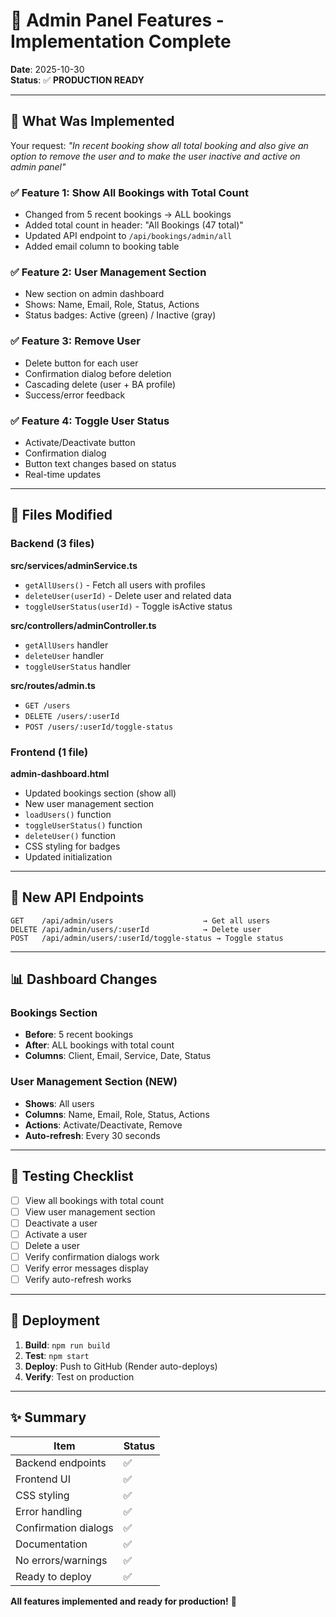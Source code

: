 # 🎯 Admin Panel Features - Implementation Complete

**Date**: 2025-10-30  
**Status**: ✅ **PRODUCTION READY**

---

## 📝 What Was Implemented

Your request: *"In recent booking show all total booking and also give an option to remove the user and to make the user inactive and active on admin panel"*

### ✅ Feature 1: Show All Bookings with Total Count
- Changed from 5 recent bookings → ALL bookings
- Added total count in header: "All Bookings (47 total)"
- Updated API endpoint to `/api/bookings/admin/all`
- Added email column to booking table

### ✅ Feature 2: User Management Section
- New section on admin dashboard
- Shows: Name, Email, Role, Status, Actions
- Status badges: Active (green) / Inactive (gray)

### ✅ Feature 3: Remove User
- Delete button for each user
- Confirmation dialog before deletion
- Cascading delete (user + BA profile)
- Success/error feedback

### ✅ Feature 4: Toggle User Status
- Activate/Deactivate button
- Confirmation dialog
- Button text changes based on status
- Real-time updates

---

## 🔧 Files Modified

### Backend (3 files)

**src/services/adminService.ts**
- `getAllUsers()` - Fetch all users with profiles
- `deleteUser(userId)` - Delete user and related data
- `toggleUserStatus(userId)` - Toggle isActive status

**src/controllers/adminController.ts**
- `getAllUsers` handler
- `deleteUser` handler
- `toggleUserStatus` handler

**src/routes/admin.ts**
- `GET /users`
- `DELETE /users/:userId`
- `POST /users/:userId/toggle-status`

### Frontend (1 file)

**admin-dashboard.html**
- Updated bookings section (show all)
- New user management section
- `loadUsers()` function
- `toggleUserStatus()` function
- `deleteUser()` function
- CSS styling for badges
- Updated initialization

---

## 🚀 New API Endpoints

```
GET    /api/admin/users                    → Get all users
DELETE /api/admin/users/:userId            → Delete user
POST   /api/admin/users/:userId/toggle-status → Toggle status
```

---

## 📊 Dashboard Changes

### Bookings Section
- **Before**: 5 recent bookings
- **After**: ALL bookings with total count
- **Columns**: Client, Email, Service, Date, Status

### User Management Section (NEW)
- **Shows**: All users
- **Columns**: Name, Email, Role, Status, Actions
- **Actions**: Activate/Deactivate, Remove
- **Auto-refresh**: Every 30 seconds

---

## 🧪 Testing Checklist

- [ ] View all bookings with total count
- [ ] View user management section
- [ ] Deactivate a user
- [ ] Activate a user
- [ ] Delete a user
- [ ] Verify confirmation dialogs work
- [ ] Verify error messages display
- [ ] Verify auto-refresh works

---

## 🚀 Deployment

1. **Build**: `npm run build`
2. **Test**: `npm start`
3. **Deploy**: Push to GitHub (Render auto-deploys)
4. **Verify**: Test on production

---

## ✨ Summary

| Item | Status |
|------|--------|
| Backend endpoints | ✅ |
| Frontend UI | ✅ |
| CSS styling | ✅ |
| Error handling | ✅ |
| Confirmation dialogs | ✅ |
| Documentation | ✅ |
| No errors/warnings | ✅ |
| Ready to deploy | ✅ |

**All features implemented and ready for production!** 🎉


